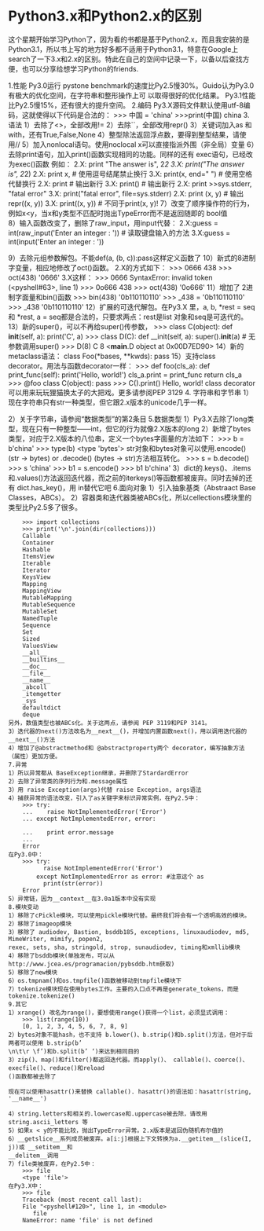 # Python3.x和Python2.x的区别
这个星期开始学习Python了，因为看的书都是基于Python2.x，而且我安装的是Python3.1，所以书上写的地方好多都不适用于Python3.1，特意在Google上search了一下3.x和2.x的区别。特此在自己的空间中记录一下，以备以后查找方便，也可以分享给想学习Python的friends.


1.性能 
Py3.0运行 pystone benchmark的速度比Py2.5慢30%。Guido认为Py3.0有极大的优化空间，在字符串和整形操作上可 
以取得很好的优化结果。 
Py3.1性能比Py2.5慢15%，还有很大的提升空间。 
2.编码 
Py3.X源码文件默认使用utf-8编码，这就使得以下代码是合法的： 
    >>> 中国 = 'china' 
    >>>print(中国) 
    china 
3. 语法 
1）去除了<>，全部改用!= 
2）去除``，全部改用repr() 
3）关键词加入as 和with，还有True,False,None 
4）整型除法返回浮点数，要得到整型结果，请使用// 
5）加入nonlocal语句。使用noclocal x可以直接指派外围（非全局）变量 
6）去除print语句，加入print()函数实现相同的功能。同样的还有 exec语句，已经改为exec()函数 
   例如： 
     2.X: print "The answer is", 2*2 
     3.X: print("The answer is", 2*2) 
     2.X: print x,                              # 使用逗号结尾禁止换行 
     3.X: print(x, end=" ")                     # 使用空格代替换行 
     2.X: print                                 # 输出新行 
     3.X: print()                               # 输出新行 
     2.X: print >>sys.stderr, "fatal error" 
     3.X: print("fatal error", file=sys.stderr) 
     2.X: print (x, y)                          # 输出repr((x, y)) 
     3.X: print((x, y))                         # 不同于print(x, y)! 
7）改变了顺序操作符的行为，例如x<y，当x和y类型不匹配时抛出TypeError而不是返回随即的 bool值  
8）输入函数改变了，删除了raw_input，用input代替： 
   2.X:guess = int(raw_input('Enter an integer : ')) # 读取键盘输入的方法 
   3.X:guess = int(input('Enter an integer : '))

9）去除元组参数解包。不能def(a, (b, c)):pass这样定义函数了 
10）新式的8进制字变量，相应地修改了oct()函数。 
   2.X的方式如下： 
     >>> 0666 
     438 
     >>> oct(438) 
     '0666' 
   3.X这样： 
     >>> 0666 
     SyntaxError: invalid token (<pyshell#63>, line 1) 
     >>> 0o666 
     438 
     >>> oct(438) 
     '0o666' 
11）增加了 2进制字面量和bin()函数 
    >>> bin(438) 
    '0b110110110' 
    >>> _438 = '0b110110110' 
    >>> _438 
    '0b110110110' 
12）扩展的可迭代解包。在Py3.X 里，a, b, *rest = seq和 *rest, a = seq都是合法的，只要求两点：rest是list 
对象和seq是可迭代的。 
13）新的super()，可以不再给super()传参数， 
    >>> class C(object): 
          def __init__(self, a): 
             print('C', a) 
    >>> class D(C): 
          def __init(self, a): 
             super().__init__(a) # 无参数调用super() 
    >>> D(8) 
    C 8 
    <__main__.D object at 0x00D7ED90> 
14）新的metaclass语法： 
    class Foo(*bases, **kwds): 
      pass 
15）支持class decorator。用法与函数decorator一样： 
    >>> def foo(cls_a): 
          def print_func(self): 
             print('Hello, world!') 
          cls_a.print = print_func 
          return cls_a 
    >>> @foo 
    class C(object): 
      pass 
    >>> C().print() 
    Hello, world! 
class decorator可以用来玩玩狸猫换太子的大把戏。更多请参阅PEP 3129 
4. 字符串和字节串 
1）现在字符串只有str一种类型，但它跟2.x版本的unicode几乎一样。

2）关于字节串，请参阅“数据类型”的第2条目 
5.数据类型 
1）Py3.X去除了long类型，现在只有一种整型——int，但它的行为就像2.X版本的long 
2）新增了bytes类型，对应于2.X版本的八位串，定义一个bytes字面量的方法如下： 
    >>> b = b'china' 
    >>> type(b) 
    <type 'bytes'> 
str对象和bytes对象可以使用.encode() (str -> bytes) or .decode() (bytes -> str)方法相互转化。 
    >>> s = b.decode() 
    >>> s 
    'china' 
    >>> b1 = s.encode() 
    >>> b1 
    b'china' 
3）dict的.keys()、.items 和.values()方法返回迭代器，而之前的iterkeys()等函数都被废弃。同时去掉的还有 
dict.has_key()，用 in替代它吧 
6.面向对象 
1）引入抽象基类（Abstraact Base Classes，ABCs）。 
2）容器类和迭代器类被ABCs化，所以cellections模块里的类型比Py2.5多了很多。 
```
    >>> import collections 
    >>> print('\n'.join(dir(collections))) 
    Callable 
    Container 
    Hashable 
    ItemsView 
    Iterable 
    Iterator 
    KeysView 
    Mapping 
    MappingView 
    MutableMapping 
    MutableSequence 
    MutableSet 
    NamedTuple 
    Sequence 
    Set 
    Sized 
    ValuesView 
    __all__ 
    __builtins__ 
    __doc__ 
    __file__ 
    __name__ 
    _abcoll 
    _itemgetter 
    _sys 
    defaultdict 
    deque 
另外，数值类型也被ABCs化。关于这两点，请参阅 PEP 3119和PEP 3141。 
3）迭代器的next()方法改名为__next__()，并增加内置函数next()，用以调用迭代器的__next__()方法 
4）增加了@abstractmethod和 @abstractproperty两个 decorator，编写抽象方法（属性）更加方便。 
7.异常 
1）所以异常都从 BaseException继承，并删除了StardardError 
2）去除了异常类的序列行为和.message属性 
3）用 raise Exception(args)代替 raise Exception, args语法 
4）捕获异常的语法改变，引入了as关键字来标识异常实例，在Py2.5中： 
    >>> try: 
    ...    raise NotImplementedError('Error') 
    ... except NotImplementedError, error:

    ...    print error.message 
    ... 
    Error 
在Py3.0中： 
    >>> try: 
          raise NotImplementedError('Error') 
        except NotImplementedError as error: #注意这个 as 
          print(str(error)) 
    Error 
5）异常链，因为__context__在3.0a1版本中没有实现 
8.模块变动 
1）移除了cPickle模块，可以使用pickle模块代替。最终我们将会有一个透明高效的模块。 
2）移除了imageop模块 
3）移除了 audiodev, Bastion, bsddb185, exceptions, linuxaudiodev, md5, MimeWriter, mimify, popen2,  
rexec, sets, sha, stringold, strop, sunaudiodev, timing和xmllib模块 
4）移除了bsddb模块(单独发布，可以从http://www.jcea.es/programacion/pybsddb.htm获取) 
5）移除了new模块 
6）os.tmpnam()和os.tmpfile()函数被移动到tmpfile模块下 
7）tokenize模块现在使用bytes工作。主要的入口点不再是generate_tokens，而是 tokenize.tokenize() 
9.其它 
1）xrange() 改名为range()，要想使用range()获得一个list，必须显式调用： 
    >>> list(range(10)) 
    [0, 1, 2, 3, 4, 5, 6, 7, 8, 9] 
2）bytes对象不能hash，也不支持 b.lower()、b.strip()和b.split()方法，但对于后两者可以使用 b.strip(b’  
\n\t\r \f’)和b.split(b’ ‘)来达到相同目的 
3）zip()、map()和filter()都返回迭代器。而apply()、 callable()、coerce()、 execfile()、reduce()和reload 
()函数都被去除了

现在可以使用hasattr()来替换 callable(). hasattr()的语法如：hasattr(string, '__name__')

4）string.letters和相关的.lowercase和.uppercase被去除，请改用string.ascii_letters 等 
5）如果x < y的不能比较，抛出TypeError异常。2.x版本是返回伪随机布尔值的 
6）__getslice__系列成员被废弃。a[i:j]根据上下文转换为a.__getitem__(slice(I, j))或 __setitem__和 
__delitem__调用 
7）file类被废弃，在Py2.5中： 
    >>> file 
    <type 'file'> 
在Py3.X中： 
    >>> file 
    Traceback (most recent call last): 
    File "<pyshell#120>", line 1, in <module> 
       file 
    NameError: name 'file' is not defined